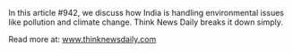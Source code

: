 In this article #942, we discuss how India is handling environmental issues like pollution and climate change. Think News Daily breaks it down simply.

Read more at: www.thinknewsdaily.com